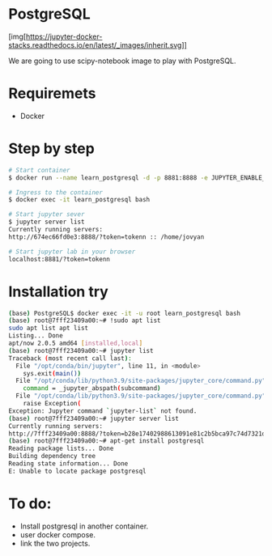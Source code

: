 # PostgreSQL

[img[https://jupyter-docker-stacks.readthedocs.io/en/latest/_images/inherit.svg]]

We are going to use scipy-notebook image to play with PostgreSQL.

# Requiremets

- Docker

# Step by step

```bash
# Start container
$ docker run --name learn_postgresql -d -p 8881:8888 -e JUPYTER_ENABLE_LAB=yes -v $(pwd):/home/jovyan/work -t jupyter/scipy-notebook:latest

# Ingress to the container
$ docker exec -it learn_postgresql bash

# Start jupyter sever
$ jupyter server list
Currently running servers:
http://674ec66fd0e3:8888/?token=tokenn :: /home/jovyan

# Start jupyter lab in your browser
localhost:8881/?token=tokenn
```

# Installation try

```bash
(base) PostgreSQL$ docker exec -it -u root learn_postgresql bash
(base) root@7fff23409a00:~# !sudo apt list
sudo apt list apt list
Listing... Done
apt/now 2.0.5 amd64 [installed,local]
(base) root@7fff23409a00:~# jupyter list
Traceback (most recent call last):
  File "/opt/conda/bin/jupyter", line 11, in <module>
    sys.exit(main())
  File "/opt/conda/lib/python3.9/site-packages/jupyter_core/command.py", line 285, in main
    command = _jupyter_abspath(subcommand)
  File "/opt/conda/lib/python3.9/site-packages/jupyter_core/command.py", line 124, in _jupyter_abspath
    raise Exception(
Exception: Jupyter command `jupyter-list` not found.
(base) root@7fff23409a00:~# jupyter server list
Currently running servers:
http://7fff23409a00:8888/?token=b28e17402988613091e81c2b5bca97c74d7321d049592834 :: /home/jovyan
(base) root@7fff23409a00:~# apt-get install postgresql
Reading package lists... Done
Building dependency tree
Reading state information... Done
E: Unable to locate package postgresql
```

# To do:

- Install postgresql in another container.
- user docker compose.
- link the two projects.

